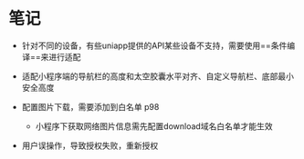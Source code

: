 # 笔记

- 针对不同的设备，有些uniapp提供的API某些设备不支持，需要使用==条件编译==来进行适配

- 适配小程序端的导航栏的高度和太空胶囊水平对齐、自定义导航栏、底部最小安全高度
- 配置图片下载，需要添加到白名单 p98
  - 小程序下获取网络图片信息需先配置download域名白名单才能生效
- 用户误操作，导致授权失败，重新授权